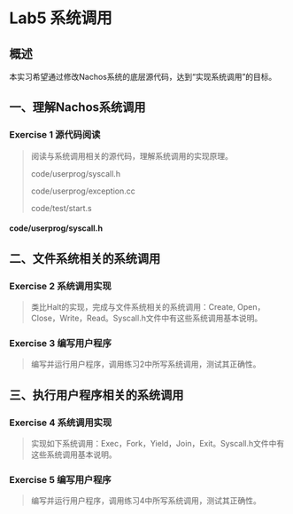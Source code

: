 # Lab5 系统调用

## 概述

本实习希望通过修改Nachos系统的底层源代码，达到“实现系统调用”的目标。

## **一、理解Nachos**系统调用

### Exercise 1  源代码阅读

> 阅读与系统调用相关的源代码，理解系统调用的实现原理。
>
> code/userprog/syscall.h
>
> code/userprog/exception.cc
>
> code/test/start.s

####  code/userprog/syscall.h



## **二、文件系统相关的系统调用**

### Exercise 2 系统调用实现

> 类比Halt的实现，完成与文件系统相关的系统调用：Create, Open，Close，Write，Read。Syscall.h文件中有这些系统调用基本说明。

### Exercise 3  编写用户程序

> 编写并运行用户程序，调用练习2中所写系统调用，测试其正确性。

 

## **三、执行用户程序相关的系统调用**

### Exercise 4 系统调用实现

> 实现如下系统调用：Exec，Fork，Yield，Join，Exit。Syscall.h文件中有这些系统调用基本说明。

### Exercise 5  编写用户程序

> 编写并运行用户程序，调用练习4中所写系统调用，测试其正确性。
